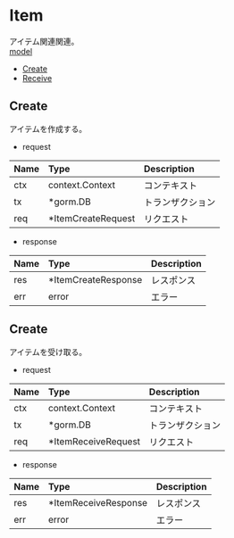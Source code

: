 # Item
アイテム関連関連。  
[model](https://github.com/game-core/gocrafter/tree/main/pkg/domain/model/item)

- [Create](https://github.com/game-core/gocrafter/blob/main/docs/md/function/service/item.md#dcreate)
- [Receive](https://github.com/game-core/gocrafter/blob/main/docs/md/function/service/item.md#Receive)

## Create
アイテムを作成する。
- request

| Name | Type | Description |
| :--- | :--- | :--- |
| ctx | context.Context | コンテキスト |
| tx | *gorm.DB | トランザクション |
| req | *ItemCreateRequest | リクエスト |

- response

| Name | Type | Description |
| :--- | :--- | :--- |
| res | *ItemCreateResponse | レスポンス |
| err | error | エラー |

## Create
アイテムを受け取る。
- request

| Name | Type | Description |
| :--- | :--- | :--- |
| ctx | context.Context | コンテキスト |
| tx | *gorm.DB | トランザクション |
| req | *ItemReceiveRequest | リクエスト |

- response

| Name | Type | Description |
| :--- | :--- | :--- |
| res | *ItemReceiveResponse | レスポンス |
| err | error | エラー |
